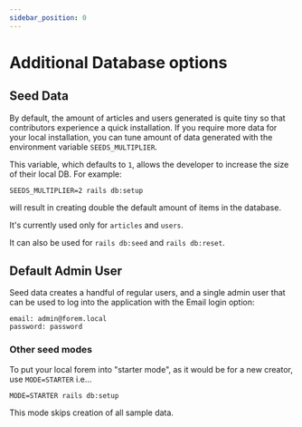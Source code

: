 ```yaml
---
sidebar_position: 0
---
```


# Additional Database options

## Seed Data

By default, the amount of articles and users generated is quite tiny so that
contributors experience a quick installation. If you require more data for your
local installation, you can tune amount of data generated with the environment
variable `SEEDS_MULTIPLIER`.

This variable, which defaults to `1`, allows the developer to increase the size
of their local DB. For example:

```shell
SEEDS_MULTIPLIER=2 rails db:setup
```

will result in creating double the default amount of items in the database.

It's currently used only for `articles` and `users`.

It can also be used for `rails db:seed` and `rails db:reset`.

## Default Admin User

Seed data creates a handful of regular users, and a single admin user that can
be used to log into the application with the Email login option:

```
email: admin@forem.local
password: password
```

### Other seed modes

To put your local forem into "starter mode", as it would be for a new creator,
use `MODE=STARTER` i.e...

```shell
MODE=STARTER rails db:setup
```

This mode skips creation of all sample data.
